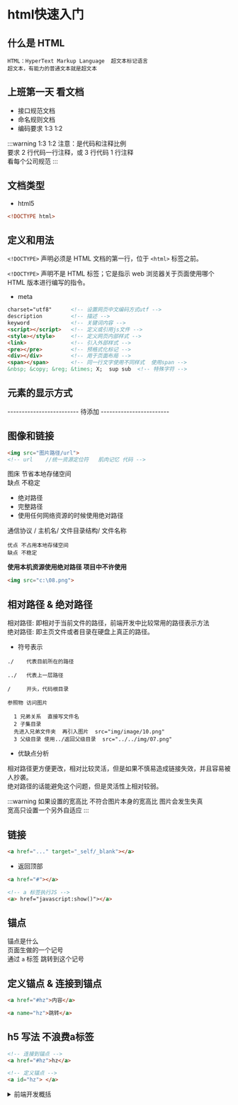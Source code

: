 # html快速入门

## 什么是 HTML 
```
HTML：HyperText Markup Language  超文本标记语言
超文本，有能力的普通文本就是超文本
```

## 上班第一天 看文档

- 接口规范文档
- 命名规则文档
- 编码要求  1:3   1:2

:::warning
1:3   1:2 注意：是代码和注释比例<br>
要求 2 行代码一行注释，或 3 行代码 1 行注释<br>
看每个公司规范
:::

## 文档类型

- html5
```html
<!DOCTYPE html>
```
## 定义和用法

`<!DOCTYPE>` 声明必须是 HTML 文档的第一行，位于 `<html>` 标签之前。

`<!DOCTYPE>` 声明不是 HTML 标签；它是指示 web 浏览器关于页面使用哪个 HTML 版本进行编写的指令。

- meta
```html
charset="utf8"      <!-- 设置网页中文编码方式utf -->
description         <!-- 描述 -->
keyword             <!-- 关键词内容 -->
<script></script>   <!-- 定义或引用js文件 -->
<style></style>     <!-- 定义网页内部样式 -->
<link>              <!-- 引入外部样式 -->
<pre></pre>         <!-- 预格式化标记 -->
<div></div>         <!-- 用于页面布局 -->
<span></span>       <!-- 同一行文字使用不同样式  使用span -->
&nbsp; &copy; &reg; &times; X;  sup sub  <!-- 特殊字符 -->
```

## 元素的显示方式

------------------------- 待添加 ------------------------

## 图像和链接

```html
<img src="图片路径/url">
<!-- url    //统一资源定位符   肌肉记忆 代码 -->
```
图床 节省本地存储空间   
缺点 不稳定   

- 绝对路径
- 完整路径
- 使用任何网络资源的时候使用绝对路径

通信协议 / 主机名/ 文件目录结构/ 文件名称
```
优点 不占用本地存储空间
缺点 不稳定
```

**使用本机资源使用绝对路径 项目中不许使用**

```html
<img src="c:\08.png">
```

## 相对路径 & 绝对路径

相对路径: 即相对于当前文件的路径，前端开发中比较常用的路径表示方法    
绝对路径: 即主页文件或者目录在硬盘上真正的路径。

- 符号表示
```
./    代表目前所在的路径

../   代表上一层路径

/     开头，代码根目录
```

```
参照物 访问图片

  1 兄弟关系  直接写文件名
  2 子集目录
  先进入兄弟文件夹  再引入图片  src="img/image/10.png"
  3 父级目录 使用../返回父级目录  src="../../img/07.png"
```

- 优缺点分析

相对路径更方便更改，相对比较灵活，但是如果不慎易造成链接失效，并且容易被人抄袭。    
绝对路径的话能避免这个问题，但是灵活性上相对较弱。

:::warning
如果设置的宽高比  不符合图片本身的宽高比  图片会发生失真    
宽高只设置一个另外自适应
:::

## 链接

```html
<a href="..." target="_self/_blank"></a>
```

- 返回顶部 

```html
<a href="#"></a>

<!-- a 标签执行JS -->
<a> href="javascript:show()"></a>
```

## 锚点 

锚点是什么    
页面生做的一个记号      
通过 `a` 标签 跳转到这个记号    

## 定义锚点 & 连接到锚点

```html
<a href="#hz">内容</a>

<a name="hz">跳转</a>
```

## h5 写法 不浪费a标签
```html
<!-- 连接到锚点 -->
<a href="#hz">hz</a>

<!-- 定义锚点 -->
<a id="hz"> </a>
```

<details>
<summary>前端开发概括</summary>
<p>
  <pre>
  <code>
    6800
    VUE--angular --react   学好	12k
    有效代码量    
    25k   40k   45k   50k    代码量保证薪资 8000

    IT行业
    涨薪速度 NO1    2年  6000*2.5
    精致   互联网   6K  15K
    封闭式开发   3个月  练人 14000
    避免笛卡尔积  内联左联会产生笛卡尔积  发生便是致命
          乘法   基站崩溃
  </code>
  </pre>
</p>
</details>

